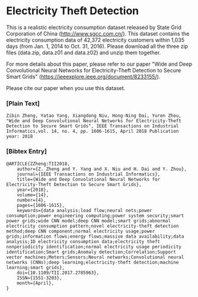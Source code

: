 # Electricity Theft Detection
This is a realistic electricity consumption dataset released by State Grid Corporation of China (http://www.sgcc.com.cn/). 
This dataset contains the electricity consumption data of 42,372 electricity customers within 1,035 days (from Jan. 1, 2014 
to Oct. 31, 2016). Please download all the three zip files (data.zip, data.z01 and data.z02) and unzip them together.

For more details about this paper, please refer to our paper "Wide and Deep Convolutional Neural Networks for Electricity-Theft Detection to Secure Smart Grids" (https://ieeexplore.ieee.org/document/8233155/).

Please cite our paper when you use this dataset.

### [Plain Text]
```
Zibin Zheng, Yatao Yang, Xiangdong Niu, Hong-Ning Dai, Yuren Zhou, "Wide and Deep Convolutional Neural Networks for Electricity-Theft Detection to Secure Smart Grids", IEEE Transactions on Industrial Informatics,vol. 14, no. 4, pp. 1606-1615, April 2018 Publication year: 2018
```

### [Bibtex Entry]
```
@ARTICLE{ZZheng:TII2018, 
	author={Z. Zheng and Y. Yang and X. Niu and H. Dai and Y. Zhou}, 
	journal={IEEE Transactions on Industrial Informatics}, 
	title={Wide and Deep Convolutional Neural Networks for Electricity-Theft Detection to Secure Smart Grids}, 
	year={2018}, 
	volume={14}, 
	number={4}, 
	pages={1606-1615}, 
	keywords={data analysis;load flow;neural nets;power consumption;power engineering computing;power system security;smart power grids;wide CNN model;deep CNN model;smart grids;abnormal electricity consumption pattern;novel electricity-theft detection method;deep CNN component;normal electricity usage;power grids;information flows;energy flows;massive data availability;data analysis;1D electricity consumption data;electricity theft nonperiodicity identification;normal electricity usage periodicity identification;Smart grids;Anomaly detection;Correlation;Support vector machines;Meters;Sensors;Neural networks;Convolutional neural networks (CNNs);deep learning;electricity-theft detection;machine learning;smart grids}, 
	doi={10.1109/TII.2017.2785963}, 
	ISSN={1551-3203}, 
	month={April},
}
```
